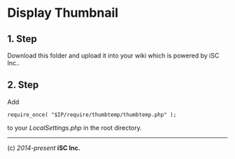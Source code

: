 Display Thumbnail
====

## 1. Step
Download this folder and upload it into your wiki which is powered by iSC Inc..

## 2. Step
Add

    require_once( "$IP/require/thumbtemp/thumbtemp.php" );

to your *LocalSettings.php* in the root directory.

----
(c) *2014-present* **iSC Inc.**
